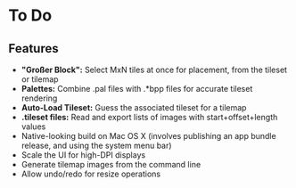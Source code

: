 # To Do

## Features

* **"Großer Block":** Select MxN tiles at once for placement, from the tileset or tilemap
* **Palettes:** Combine .pal files with .\*bpp files for accurate tileset rendering
* **Auto-Load Tileset:** Guess the associated tileset for a tilemap
* **.tileset files:** Read and export lists of images with start+offset+length values
* Native-looking build on Mac OS X (involves publishing an app bundle release, and using the system menu bar)
* Scale the UI for high-DPI displays
* Generate tilemap images from the command line
* Allow undo/redo for resize operations
